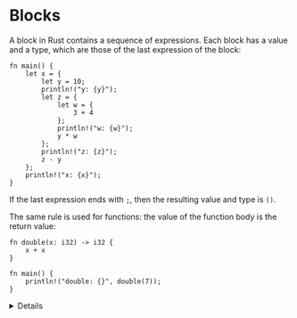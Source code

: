 # Blocks

A block in Rust contains a sequence of expressions.
Each block has a value and a type,
which are those of the last expression of the block:

<!-- mdbook-xgettext: skip -->
```rust,editable
fn main() {
    let x = {
        let y = 10;
        println!("y: {y}");
        let z = {
            let w = {
                3 + 4
            };
            println!("w: {w}");
            y * w
        };
        println!("z: {z}");
        z - y
    };
    println!("x: {x}");
}
```

If the last expression ends with `;`, then the resulting value and type is `()`.

The same rule is used for functions: the value of the function body is the
return value:

<!-- mdbook-xgettext: skip -->
```rust,editable
fn double(x: i32) -> i32 {
    x + x
}

fn main() {
    println!("double: {}", double(7));
}
```

<details>

Key Points:
* The point of this slide is to show that blocks have a type and value in Rust. 
* You can show how the value of the block changes by changing the last line in the block. For instance, adding/removing a semicolon or using a `return`.
   
</details>

